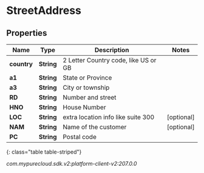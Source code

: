 # StreetAddress


## Properties

| Name | Type | Description | Notes |
| ------------ | ------------- | ------------- | ------------- |
| **country** | **String** | 2 Letter Country code, like US or GB |  |
| **a1** | **String** | State or Province |  |
| **a3** | **String** | City or township |  |
| **RD** | **String** | Number and street |  |
| **HNO** | **String** | House Number |  |
| **LOC** | **String** | extra location info like suite 300 |  [optional] |
| **NAM** | **String** | Name of the customer |  [optional] |
| **PC** | **String** | Postal code |  |
{: class="table table-striped"}




_com.mypurecloud.sdk.v2:platform-client-v2:207.0.0_
